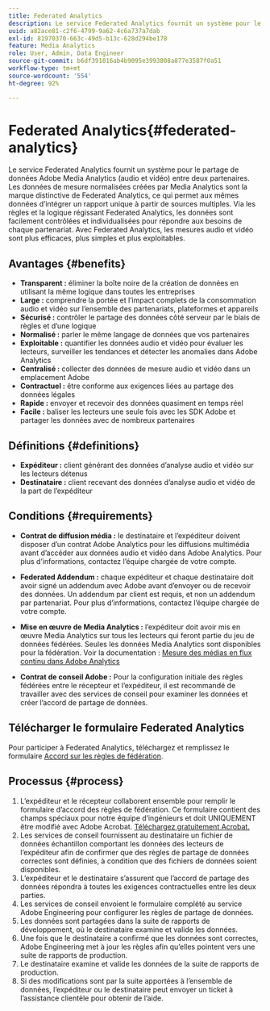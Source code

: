 ```yaml
---
title: Federated Analytics
description: Le service Federated Analytics fournit un système pour le partage de données Adobe Analytics for Streaming Media entre deux partenaires.
uuid: a82ace81-c2f6-4799-9a62-4c6a737a7dab
exl-id: 81970370-663c-49d5-b13c-628d294be178
feature: Media Analytics
role: User, Admin, Data Engineer
source-git-commit: b6df391016ab4b9095e3993808a877e3587f0a51
workflow-type: tm+mt
source-wordcount: '554'
ht-degree: 92%

---
```


# Federated Analytics{#federated-analytics}

Le service Federated Analytics fournit un système pour le partage de données Adobe Media Analytics (audio et vidéo) entre deux partenaires. Les données de mesure normalisées créées par Media Analytics sont la marque distinctive de Federated Analytics, ce qui permet aux mêmes données d’intégrer un rapport unique à partir de sources multiples.
Via les règles et la logique régissant Federated Analytics, les données sont facilement contrôlées et individualisées pour répondre aux besoins de chaque partenariat.
Avec Federated Analytics, les mesures audio et vidéo sont plus efficaces, plus simples et plus exploitables.

## Avantages {#benefits}

* **Transparent :** éliminer la boîte noire de la création de données en utilisant la même logique dans toutes les entreprises
* **Large :** comprendre la portée et l’impact complets de la consommation audio et vidéo sur l’ensemble des partenariats, plateformes et appareils
* **Sécurisé :** contrôler le partage des données côté serveur par le biais de règles et d’une logique
* **Normalisé :** parler le même langage de données que vos partenaires
* **Exploitable :** quantifier les données audio et vidéo pour évaluer les lecteurs, surveiller les tendances et détecter les anomalies dans Adobe Analytics
* **Centralisé :** collecter des données de mesure audio et vidéo dans un emplacement Adobe
* **Contractuel :** être conforme aux exigences liées au partage des données légales
* **Rapide :** envoyer et recevoir des données quasiment en temps réel
* **Facile :** baliser les lecteurs une seule fois avec les SDK Adobe et partager les données avec de nombreux partenaires

## Définitions {#definitions}

* **Expéditeur :** client générant des données d’analyse audio et vidéo sur les lecteurs détenus
* **Destinataire :** client recevant des données d’analyse audio et vidéo de la part de l’expéditeur

## Conditions {#requirements}

* **Contrat de diffusion média :** le destinataire et l’expéditeur doivent disposer d’un contrat Adobe Analytics pour les diffusions multimédia avant d’accéder aux données audio et vidéo dans Adobe Analytics. Pour plus d’informations, contactez l’équipe chargée de votre compte.
* **Federated Addendum :** chaque expéditeur et chaque destinataire doit avoir signé un addendum avec Adobe avant d’envoyer ou de recevoir des données. Un addendum par client est requis, et non un addendum par partenariat. Pour plus d’informations, contactez l’équipe chargée de votre compte.

* **Mise en œuvre de Media Analytics :** l’expéditeur doit avoir mis en œuvre Media Analytics sur tous les lecteurs qui feront partie du jeu de données fédérées. Seules les données Media Analytics sont disponibles pour la fédération. Voir la documentation : [Mesure des médias en flux continu dans Adobe Analytics](/help/media-overview.md)

* **Contrat de conseil Adobe :** Pour la configuration initiale des règles fédérées entre le récepteur et l’expéditeur, il est recommandé de travailler avec des services de conseil pour examiner les données et créer l’accord de partage de données.

## Télécharger le formulaire Federated Analytics

Pour participer à Federated Analytics, téléchargez et remplissez le formulaire [Accord sur les règles de fédération](federated-analytics-form.pdf).


## Processus {#process}

1. L’expéditeur et le récepteur collaborent ensemble pour remplir le formulaire d’accord des règles de fédération. Ce formulaire contient des champs spéciaux pour notre équipe d’ingénieurs et doit UNIQUEMENT être modifié avec Adobe Acrobat. [Téléchargez gratuitement Acrobat.](https://get.adobe.com/fr/reader/)
1. Les services de conseil fournissent au destinataire un fichier de données échantillon comportant les données des lecteurs de l’expéditeur afin de confirmer que des règles de partage de données correctes sont définies, à condition que des fichiers de données soient disponibles.
1. L’expéditeur et le destinataire s’assurent que l’accord de partage des données répondra à toutes les exigences contractuelles entre les deux parties.
1. Les services de conseil envoient le formulaire complété au service Adobe Engineering pour configurer les règles de partage de données.
1. Les données sont partagées dans la suite de rapports de développement, où le destinataire examine et valide les données.
1. Une fois que le destinataire a confirmé que les données sont correctes, Adobe Engineering met à jour les règles afin qu’elles pointent vers une suite de rapports de production.
1. Le destinataire examine et valide les données de la suite de rapports de production.
1. Si des modifications sont par la suite apportées à l’ensemble de données, l’expéditeur ou le destinataire peut envoyer un ticket à l’assistance clientèle pour obtenir de l’aide.
